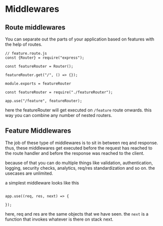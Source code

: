 Middlewares
===========

Route middlewares
-----------------

You can separate out the parts of your application based on features with the help of routes.

```
// feature.route.js
const {Router} = require("express");

const featureRouter = Router();

featureRouter.get("/", () => {});

module.exports = featureRouter

```

```
const featureRouter = require("./featureRouter");

app.use("/feature", featureRouter);

```

here the featureRouter will get executed on `/feature` route onwards. this way you can combine any number of nested routers.

Feature Middlewares
-------------------

The job of these type of middlewares is to sit in between req and response. thus, these middlewares get executed before the request has reached to the route handler and before the response was reached to the client.

because of that you can do multiple things like validation, authentication, logging, security checks, analytics, req/res standardization and so on. the usecases are unlimited.

a simplest middleware looks like this

```

app.use((req, res, next) => {

});

```

here, req and res are the same objects that we have seen. the `next` is a function that invokes whatever is there on stack next.